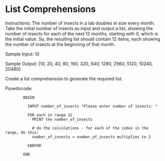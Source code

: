 # List Comprehensions

Instructions: The number of insects in a lab doubles in size every month.
Take the initial number of insects as input and output a list, showing the number of insects for each of the next 12 months, starting with 0, which is the initial value.
So, the resulting list should contain 12 items, each showing the number of insects at the beginning of that month.

Sample Input:
10

Sample Output:
[10, 20, 40, 80, 160, 320, 640, 1280, 2560, 5120, 10240, 20480]

Create a list comprehension to generate the required list.

Psuedocode:





            BEGIN
            
              INPUT number_of_insects "Please enter number of insects: "

              FOR each in range 12
                PRINT the number_of_insects

                # do the calculations - for each of the index in the range, do this:
                number_of_insects = number_of_insects multiplies to 2

              ENDFOR

            END